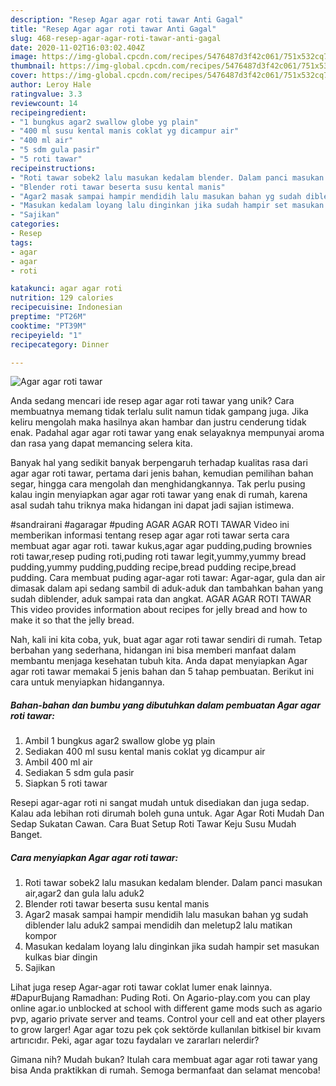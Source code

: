 ```yaml
---
description: "Resep Agar agar roti tawar Anti Gagal"
title: "Resep Agar agar roti tawar Anti Gagal"
slug: 468-resep-agar-agar-roti-tawar-anti-gagal
date: 2020-11-02T16:03:02.404Z
image: https://img-global.cpcdn.com/recipes/5476487d3f42c061/751x532cq70/agar-agar-roti-tawar-foto-resep-utama.jpg
thumbnail: https://img-global.cpcdn.com/recipes/5476487d3f42c061/751x532cq70/agar-agar-roti-tawar-foto-resep-utama.jpg
cover: https://img-global.cpcdn.com/recipes/5476487d3f42c061/751x532cq70/agar-agar-roti-tawar-foto-resep-utama.jpg
author: Leroy Hale
ratingvalue: 3.3
reviewcount: 14
recipeingredient:
- "1 bungkus agar2 swallow globe yg plain"
- "400 ml susu kental manis coklat yg dicampur air"
- "400 ml air"
- "5 sdm gula pasir"
- "5 roti tawar"
recipeinstructions:
- "Roti tawar sobek2 lalu masukan kedalam blender. Dalam panci masukan air,agar2 dan gula lalu aduk2"
- "Blender roti tawar beserta susu kental manis"
- "Agar2 masak sampai hampir mendidih lalu masukan bahan yg sudah diblender lalu aduk2 sampai mendidih dan meletup2 lalu matikan kompor"
- "Masukan kedalam loyang lalu dinginkan jika sudah hampir set masukan kulkas biar dingin"
- "Sajikan"
categories:
- Resep
tags:
- agar
- agar
- roti

katakunci: agar agar roti 
nutrition: 129 calories
recipecuisine: Indonesian
preptime: "PT26M"
cooktime: "PT39M"
recipeyield: "1"
recipecategory: Dinner

---
```



![Agar agar roti tawar](https://img-global.cpcdn.com/recipes/5476487d3f42c061/751x532cq70/agar-agar-roti-tawar-foto-resep-utama.jpg)

Anda sedang mencari ide resep agar agar roti tawar yang unik? Cara membuatnya memang tidak terlalu sulit namun tidak gampang juga. Jika keliru mengolah maka hasilnya akan hambar dan justru cenderung tidak enak. Padahal agar agar roti tawar yang enak selayaknya mempunyai aroma dan rasa yang dapat memancing selera kita.

Banyak hal yang sedikit banyak berpengaruh terhadap kualitas rasa dari agar agar roti tawar, pertama dari jenis bahan, kemudian pemilihan bahan segar, hingga cara mengolah dan menghidangkannya. Tak perlu pusing kalau ingin menyiapkan agar agar roti tawar yang enak di rumah, karena asal sudah tahu triknya maka hidangan ini dapat jadi sajian istimewa.

#sandrairani #agaragar #puding AGAR AGAR ROTI TAWAR Video ini memberikan informasi tentang resep agar agar roti tawar serta cara membuat agar agar roti. tawar kukus,agar agar pudding,puding brownies roti tawar,resep puding roti,puding roti tawar legit,yummy,yummy bread pudding,yummy pudding,pudding recipe,bread pudding recipe,bread pudding. Cara membuat puding agar-agar roti tawar: Agar-agar, gula dan air dimasak dalam api sedang sambil di aduk-aduk dan tambahkan bahan yang sudah diblender, aduk sampai rata dan angkat. AGAR AGAR ROTI TAWAR This video provides information about recipes for jelly bread and how to make it so that the jelly bread.


Nah, kali ini kita coba, yuk, buat agar agar roti tawar sendiri di rumah. Tetap berbahan yang sederhana, hidangan ini bisa memberi manfaat dalam membantu menjaga kesehatan tubuh kita. Anda dapat menyiapkan Agar agar roti tawar memakai 5 jenis bahan dan 5 tahap pembuatan. Berikut ini cara untuk menyiapkan hidangannya.

<!--inarticleads1-->

##### Bahan-bahan dan bumbu yang dibutuhkan dalam pembuatan Agar agar roti tawar:

1. Ambil 1 bungkus agar2 swallow globe yg plain
1. Sediakan 400 ml susu kental manis coklat yg dicampur air
1. Ambil 400 ml air
1. Sediakan 5 sdm gula pasir
1. Siapkan 5 roti tawar


Resepi agar-agar roti ni sangat mudah untuk disediakan dan juga sedap. Kalau ada lebihan roti dirumah boleh guna untuk. Agar Agar Roti Mudah Dan Sedap Sukatan Cawan. Cara Buat Setup Roti Tawar Keju Susu Mudah Banget. 

<!--inarticleads2-->

##### Cara menyiapkan Agar agar roti tawar:

1. Roti tawar sobek2 lalu masukan kedalam blender. Dalam panci masukan air,agar2 dan gula lalu aduk2
1. Blender roti tawar beserta susu kental manis
1. Agar2 masak sampai hampir mendidih lalu masukan bahan yg sudah diblender lalu aduk2 sampai mendidih dan meletup2 lalu matikan kompor
1. Masukan kedalam loyang lalu dinginkan jika sudah hampir set masukan kulkas biar dingin
1. Sajikan


Lihat juga resep Agar-agar roti tawar coklat lumer enak lainnya. #DapurBujang Ramadhan: Puding Roti. On Agario-play.com you can play online agar.io unblocked at school with different game mods such as agario pvp, agario private server and teams. Control your cell and eat other players to grow larger! Agar agar tozu pek çok sektörde kullanılan bitkisel bir kıvam artırıcıdır. Peki, agar agar tozu faydaları ve zararları nelerdir? 

Gimana nih? Mudah bukan? Itulah cara membuat agar agar roti tawar yang bisa Anda praktikkan di rumah. Semoga bermanfaat dan selamat mencoba!
